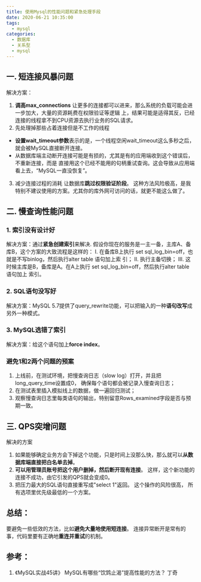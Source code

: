 ```yaml
---
title: 使用Mysql的性能问题和紧急处理手段    
date: 2020-06-21 10:35:00
tags:
  - mysql
categories:  
  - 数据库
  - 关系型
  - mysql
---
```


<p></p>
<!-- more -->

## 一. 短连接风暴问题
解决方案： 
1. **调高max_connections**
让更多的连接都可以进来，那么系统的负载可能会进一步加大，大量的资源耗费在权限验证等逻辑
上，结果可能是适得其反，已经连接的线程拿不到CPU资源去执行业务的SQL请求。
2. 先处理掉那些占着连接但是不工作的线程
+ **设置wait_timeout参数**表示的是，一个线程空闲wait_timeout这么多秒之后，就会被MySQL直接断开连接。
+ 从数据库端主动断开连接可能是有损的，尤其是有的应用端收到这个错误后，不重新连接，而是
直接用这个已经不能用的句柄重试查询。这会导致从应用端看上去，“MySQL一直没恢复”。
3. 减少连接过程的消耗
让数据库**跳过权限验证阶段**。
这种方法风险极高，是我特别不建议使用的方案。尤其你的库外网可访问的话，就更不能这么做了。


## 二. 慢查询性能问题
### 1. 索引没有设计好
解决方案：通过**紧急创建索引**来解决.
假设你现在的服务是一主一备，主库A、备库B，这个方案的大致流程是这样的：
I. 在备库B上执行 set sql_log_bin=off，也就是不写binlog，然后执行alter table 语句加上索
引；
II. 执行主备切换；
III. 这时候主库是B，备库是A。在A上执行 set sql_log_bin=off，然后执行alter table 语句加上
索引。

### 2. SQL语句没写好
解决方案：MySQL 5.7提供了query_rewrite功能，可以把输入的一种**语句改写**成另外一种模式。

### 3. MySQL选错了索引
解决方案：给这个语句加上**force index**。



### 避免1和2两个问题的预案
1. 上线前，在测试环境，把慢查询日志（slow log）打开，并且把long_query_time设置成0，
确保每个语句都会被记录入慢查询日志；
2. 在测试表里插入模拟线上的数据，做一遍回归测试；
3. 观察慢查询日志里每类语句的输出，特别留意Rows_examined字段是否与预期一致。


## 三. QPS突增问题
解决的方案
1. 如果能够确定业务方会下掉这个功能，只是时间上没那么快，那么就可以**从数据库端直接把白名单去掉**。
2. **可以用管理员账号把这个用户删掉，然后断开现有连接**。 这样，这个新功能的连接不成功，由它引发的QPS就会变成0。
3. 把压力最大的SQL语句直接重写成"select 1"返回。 
   这个操作的风险很高， 所有选项里优先级最低的一个方案。

## 总结：
要避免一些低效的方法，比如**避免大量地使用短连接**。
连接异常断开是常有的事，代码里要有正确地**重连并重试**的机制。


## 参考：
1. 《MySQL实战45讲》 MySQL有哪些“饮鸩止渴”提高性能的方法？  丁奇